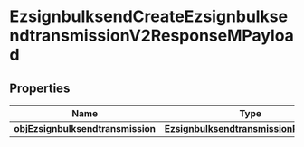 

# EzsignbulksendCreateEzsignbulksendtransmissionV2ResponseMPayload

## Properties

Name | Type | Description | Notes
------------ | ------------- | ------------- | -------------
**objEzsignbulksendtransmission** | [**EzsignbulksendtransmissionResponse**](EzsignbulksendtransmissionResponse.md) |  | 




